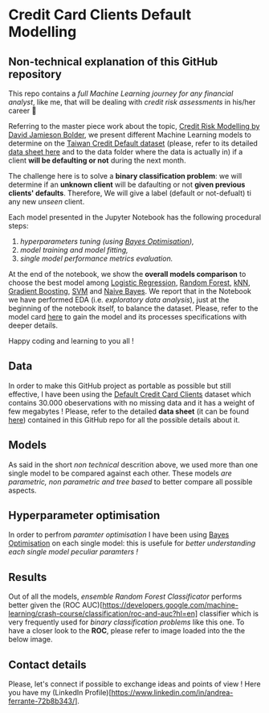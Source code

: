 # Credit Card Clients Default Modelling


## Non-technical explanation of this GitHub repository
This repo contains a *full Machine Learning journey for any financial analyst*, like me, that will be dealing with *credit risk assessments* in his/her career 🚀

Referring to the master piece work about the topic, [Credit Risk Modelling by David Jamieson Bolder](https://link.springer.com/book/10.1007/978-3-319-94688-7?source=shoppingads&locale=en-it), we present different Machine Learning models to determine on the [Taiwan Credit Default dataset](https://archive.ics.uci.edu/dataset/350/default+of+credit+card+clients) (please, refer to its detailed [data sheet here](DATASHEET.md) and to the data folder where the data is actually in) if a client **will be defaulting or not** during the next month.

The challenge here is to solve a **binary classification problem**: we will determine if an **unknown client** will be dafaulting or not **given previous clients' defaults**. Therefore, We will give a label (default or not-defualt) ti any new *unseen* client.

Each model presented in the Jupyter Notebook has the following procedural steps:

1. *hyperparameters tuning (using [Bayes Optimisation](https://en.wikipedia.org/wiki/Bayesian_optimization)),*
2. *model training and model fitting,*
3. *single model performance metrics evaluation.*

At the end of the notebook, we show the **overall models comparison** to choose the best model among [Logistic Regression](https://scikit-learn.org/stable/modules/generated/sklearn.linear_model.LogisticRegression.html), [Random Forest](https://scikit-learn.org/stable/modules/generated/sklearn.ensemble.RandomForestClassifier.html), [kNN](https://scikit-learn.org/stable/modules/generated/sklearn.neighbors.KNeighborsClassifier.html), [Gradient Boosting](https://scikit-learn.org/stable/modules/generated/sklearn.ensemble.GradientBoostingClassifier.html), [SVM](https://scikit-learn.org/stable/modules/svm.html) and [Naive Bayes](https://scikit-learn.org/stable/modules/naive_bayes.html).
We report that in the Notebook we have performed EDA (i.e. *exploratory data analysis*), just at the beginning of the notebook itself, to balance the dataset.
Please, refer to the model card [here](MODELCARD.md) to gain the model and its processes specifications with deeper details.

Happy coding and learning to you all !


## Data
In order to make this GitHub project as portable as possible but still effective, I have been using the [Default Credit Card Clients](https://archive.ics.uci.edu/dataset/350/default+of+credit+card+clients) dataset which contains 30.000 obeservations with no missing data and it has a weight of few megabytes ! 
Please, refer to the detailed **data sheet** (it can be found [here](DATASHEET.md)) contained in this GitHub repo for all the possible details about it.

## Models 
As said in the short *non technical* descrition above, we used more than one single model to be compared against each other. These models *are parametric, non parametric and tree based* to better compare all possible aspects.

## Hyperparameter optimisation
In order to perfrom *paramter optimisation* I have been using [Bayes Optimisation](https://en.wikipedia.org/wiki/Bayesian_optimization) on each single model: this is usefule for *better understanding each single model peculiar paramters !* 

## Results
Out of all the models, *ensemble Random Forest Classificator* performs better given the (ROC AUC)[https://developers.google.com/machine-learning/crash-course/classification/roc-and-auc?hl=en] classifier which is very frequently used for *binary classification problems* like this one. To have a closer look to the **ROC**, please refer to image loaded into the  the below image.

## Contact details
Please, let's connect if possible to exchange ideas and points of view ! Here you have my (LinkedIn Profile)[https://www.linkedin.com/in/andrea-ferrante-72b8b343/].
